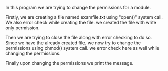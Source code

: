 In this program we are trying to change the permissions for a module.

Firstly, we are creating a file named examfile.txt using "open()" system call. We also error check while creating the file. we created the file with write only permission.

Then we are trying to close the file along with error checking to do so.
Since we have the already created file, we now try to change the permissions using chmod() system call.
we error check here as well while changing the permissions.

Finally upon changing the permissions we print the message.
